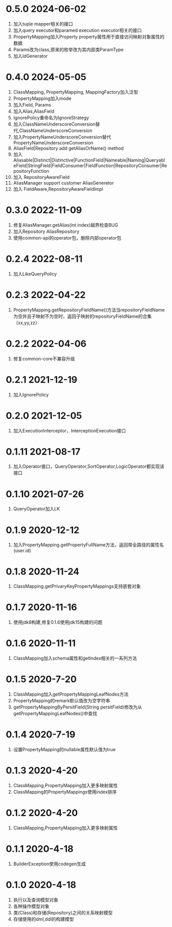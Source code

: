 # 0.5.0 2024-06-02
1. 加入tuple mapper相关的接口
2. 加入query executor和paramed execution executor相关的接口
3. PropertyMapping加入Property property属性用于直接访问映射对象属性的数据
4. Params改为class,原来的枚举改为其内部类ParamType
5. 加入IdGenerator

# 0.4.0 2024-05-05
1. ClassMapping, PropertyMapping, MappingFactory加入泛型
2. PropertyMapping加入mode
3. 加入Field, Params
4. 加入Alias,AliasField
5. IgnorePolicy重命名为IgnoreStrategy
6. 加入ClassNameUnderscoreConversion替代,ClassNameUnderscoreConversion
7. 加入PropertyNameUnderscoreConversion替代PropertyNameUnderscoreConversion
8. AliasField&vert;Repository add getAliasOrName() method
9. 加入  Aliasable&vert;Distinct&vert;Distinctive&vert;FunctionField&vert;Nameable&vert;Naming&vert;QueryableField&vert;StringField&vert;FieldConsumer&vert;FieldFunction&vert;RepositoryConsumer&vert;RepositoryFunction
10. 加入 RepositoryAwareField
11. AliasManager support customer AliasGeneretor
12. 加入 FieldAware,RepositoryAwareFieldImpl


# 0.3.0 2022-11-09
1. 修复AliasManager.getAlias(int index)越界检查BUG
2. 加入Repository AliasRepository
3. 使用common-api的operator包，删除内部operator包

# 0.2.4 2022-08-11
1. 加入LikeQueryPolicy

# 0.2.3 2022-04-22
1. PropertyMapping.getRepositoryFieldName()方法当repositoryFieldName为空并且子映射不为空时，返回子映射的repositoryFieldName的合集（xx,yy,zz）

# 0.2.2 2022-04-06
1. 修复common-core不兼容升级

# 0.2.1 2021-12-19
1. 加入IgnorePolicy

# 0.2.0 2021-12-05
1. 加入ExecutionInterceptor，InterceptionExecution接口

# 0.1.11 2021-08-17
1. 加入Operator接口，QueryOperator,SortOperator,LogicOperator都实现该接口

# 0.1.10 2021-07-26
1. QueryOperator加入LK

# 0.1.9 2020-12-12
1. 加入PropertyMapping.getPropertyFullName方法，返回带全路径的属性名(user.id)

# 0.1.8 2020-11-24
1. ClassMapping.getPrivaryKeyPropertyMappings支持嵌套对象

# 0.1.7 2020-11-16
1. 使用jdk8构建,修复0.1.6使用jdk15构建的问题

# 0.1.6 2020-11-11
1. ClassMapping加入schema属性和getIndex相关的一系列方法

# 0.1.5 2020-7-20
1. ClassMapping加入getPropertyMappingLeafNodes方法
2. PropertyMapping的remark默认值改为空字符串
3. getPropertyMappingByPersitField(String persitField)修改为从getPropertyMappingLeafNodes()中查找

# 0.1.4 2020-7-19
1. 设置PropertyMapping的nullable属性默认值为true

# 0.1.3 2020-4-20
1. ClassMapping,PropertyMapping加入更多映射属性
2. ClassMapping的PropertyMappings使用index排序

# 0.1.2 2020-4-20
1. ClassMapping,PropertyMapping加入更多映射属性

# 0.1.1 2020-4-18
1. BuilderException使用codegen生成

# 0.1.0 2020-4-18
1. 执行以及查询模型对象
2. 各种操作模型对象
3. 类(Class)和存储(Repository)之间的关系映射模型
4. 存储使用的dml,ddl的构建模型